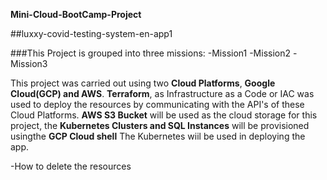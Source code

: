 **Mini-Cloud-BootCamp-Project**

##luxxy-covid-testing-system-en-app1

###This Project is grouped into three missions:
-Mission1
-Mission2
-Mission3


This project was carried out using two **Cloud Platforms**, **Google Cloud(GCP) and AWS**.
**Terraform**, as Infrastructure as a Code or IAC was used to deploy the resources by communicating with the API's of these Cloud Platforms. **AWS S3 Bucket** will be used as the cloud storage for this project, the **Kubernetes Clusters and SQL Instances** will be provisioned usingthe **GCP Cloud shell** The Kubernetes wiil be used in deploying the app.




-How to delete the resources
